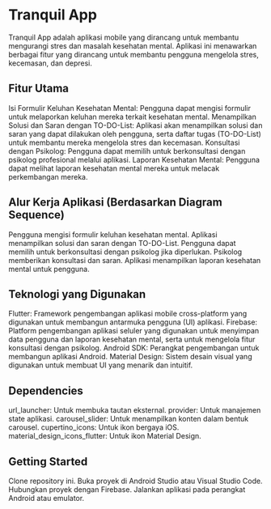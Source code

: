 # Tranquil App

Tranquil App adalah aplikasi mobile yang dirancang untuk membantu mengurangi stres dan masalah kesehatan mental. Aplikasi ini menawarkan berbagai fitur yang dirancang untuk membantu pengguna mengelola stres, kecemasan, dan depresi.

## Fitur Utama

Isi Formulir Keluhan Kesehatan Mental: Pengguna dapat mengisi formulir untuk melaporkan keluhan mereka terkait kesehatan mental.
Menampilkan Solusi dan Saran dengan TO-DO-List: Aplikasi akan menampilkan solusi dan saran yang dapat dilakukan oleh pengguna, serta daftar tugas (TO-DO-List) untuk membantu mereka mengelola stres dan kecemasan.
Konsultasi dengan Psikolog: Pengguna dapat memilih untuk berkonsultasi dengan psikolog profesional melalui aplikasi.
Laporan Kesehatan Mental: Pengguna dapat melihat laporan kesehatan mental mereka untuk melacak perkembangan mereka.
## Alur Kerja Aplikasi (Berdasarkan Diagram Sequence)

Pengguna mengisi formulir keluhan kesehatan mental.
Aplikasi menampilkan solusi dan saran dengan TO-DO-List.
Pengguna dapat memilih untuk berkonsultasi dengan psikolog jika diperlukan.
Psikolog memberikan konsultasi dan saran.
Aplikasi menampilkan laporan kesehatan mental untuk pengguna.
## Teknologi yang Digunakan

Flutter: Framework pengembangan aplikasi mobile cross-platform yang digunakan untuk membangun antarmuka pengguna (UI) aplikasi.
Firebase: Platform pengembangan aplikasi seluler yang digunakan untuk menyimpan data pengguna dan laporan kesehatan mental, serta untuk mengelola fitur konsultasi dengan psikolog.
Android SDK: Perangkat pengembangan untuk membangun aplikasi Android.
Material Design: Sistem desain visual yang digunakan untuk membuat UI yang menarik dan intuitif.
## Dependencies

url_launcher: Untuk membuka tautan eksternal.
provider: Untuk manajemen state aplikasi.
carousel_slider: Untuk menampilkan konten dalam bentuk carousel.
cupertino_icons: Untuk ikon bergaya iOS.
material_design_icons_flutter: Untuk ikon Material Design.
## Getting Started

Clone repository ini.
Buka proyek di Android Studio atau Visual Studio Code.
Hubungkan proyek dengan Firebase.
Jalankan aplikasi pada perangkat Android atau emulator.